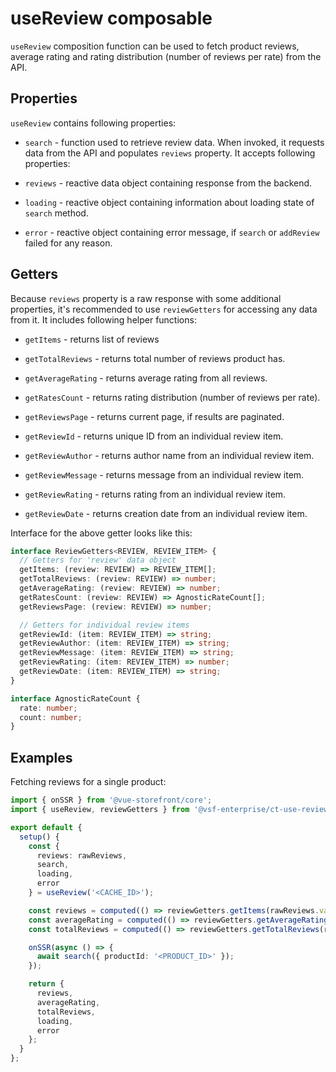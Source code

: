# useReview composable

<Content slot-key="header-warning" />

`useReview` composition function can be used to fetch product reviews, average rating and rating distribution (number of reviews per rate) from the API.

## Properties

`useReview` contains following properties:

- `search` - function used to retrieve review data. When invoked, it requests data from the API and populates `reviews` property. It accepts following properties:

<Content slot-key="search-params" />

<!---
- `addReview` - function used to post new review. When invoked, it submits data to the API and populates `reviews` property with updated information.
-->

- `reviews` - reactive data object containing response from the backend.

- `loading` - reactive object containing information about loading state of `search` <!-- and `addReview` --> method<!-- s -->.

- `error` - reactive object containing error message, if `search` or `addReview` failed for any reason.

## Getters

Because `reviews` property is a raw response with some additional properties, it's recommended to use `reviewGetters` for accessing any data from it. It includes following helper functions:

- `getItems` - returns list of reviews

- `getTotalReviews` - returns total number of reviews product has.

- `getAverageRating` - returns average rating from all reviews.

- `getRatesCount` - returns rating distribution (number of reviews per rate).

- `getReviewsPage` - returns current page, if results are paginated.

- `getReviewId` - returns unique ID from an individual review item.

- `getReviewAuthor` - returns author name from an individual review item.

- `getReviewMessage` - returns message from an individual review item.

- `getReviewRating` - returns rating from an individual review item.

- `getReviewDate` - returns creation date from an individual review item.

Interface for the above getter looks like this:

```typescript
interface ReviewGetters<REVIEW, REVIEW_ITEM> {
  // Getters for 'review' data object
  getItems: (review: REVIEW) => REVIEW_ITEM[];
  getTotalReviews: (review: REVIEW) => number;
  getAverageRating: (review: REVIEW) => number;
  getRatesCount: (review: REVIEW) => AgnosticRateCount[];
  getReviewsPage: (review: REVIEW) => number;

  // Getters for individual review items
  getReviewId: (item: REVIEW_ITEM) => string;
  getReviewAuthor: (item: REVIEW_ITEM) => string;
  getReviewMessage: (item: REVIEW_ITEM) => string;
  getReviewRating: (item: REVIEW_ITEM) => number;
  getReviewDate: (item: REVIEW_ITEM) => string;
}

interface AgnosticRateCount {
  rate: number;
  count: number;
}
```

## Examples

Fetching reviews for a single product:

```typescript
import { onSSR } from '@vue-storefront/core';
import { useReview, reviewGetters } from '@vsf-enterprise/ct-use-review';

export default {
  setup() {
    const {
      reviews: rawReviews,
      search,
      loading,
      error
    } = useReview('<CACHE_ID>');

    const reviews = computed(() => reviewGetters.getItems(rawReviews.value));
    const averageRating = computed(() => reviewGetters.getAverageRating(rawReviews.value));
    const totalReviews = computed(() => reviewGetters.getTotalReviews(rawReviews.value));

    onSSR(async () => {
      await search({ productId: '<PRODUCT_ID>' });
    });

    return {
      reviews,
      averageRating,
      totalReviews,
      loading,
      error
    };
  }
};
```

